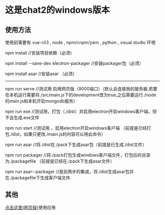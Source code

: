 
# 这是chat2的windows版本

## 使用方法

使用前需要有 vue-cli3 , node , npm/cnpm/yarn , python , visual studio 环境

npm install  //安装项目依赖（必须）

npm install --save-dev electron-packager //安装packager包（必须）

npm install asar //安装asar （必须）

---

npm run serve //测试用 启用网页版（9000端口）（默认会连接我的服务器,若要在本机运行需要将./src/main.js下的development改为true,之后需要运行./node的main.js和本机开启mongodb服务）

npm run exe //测试用，打包（./dist）并启用electron开启windows客户端，但不会生成.exe文件

npm run start //测试用 ，启用electron开启windows客户端 （前提是已经打包./dist，如果只更改./main.js的内容可以用此命令）

npm run asar //将./dist在./pack下生成asar包（前提是已生成./dist文件）

npm run packager //将./pack打包生成windows客户端文件，打包后的目录为./packagefile （前提是已经在./pack下生成asar文件）

npm run asar--packager //是前两步的集成，将./dist生成asar包并在./packagefile下生成客户端文件

## 其他
[点击这里(网页版)](http://106.12.198.147/chatn)使用应用




